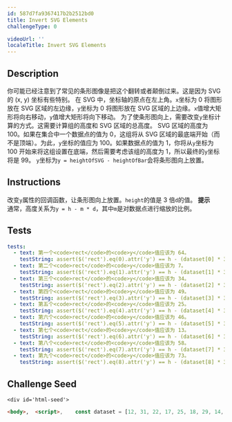 ```yaml
---
id: 587d7fa9367417b2b2512bd0
title: Invert SVG Elements
challengeType: 0

videoUrl: ''
localeTitle: Invert SVG Elements
---
```


## Description
<section id='description'>
你可能已经注意到了常见的条形图像是把这个翻转或者颠倒过来。这是因为 SVG 的 (x, y) 坐标有些特别。
在 SVG 中，坐标轴的原点在左上角。<code>x</code>坐标为 0 将图形放在 SVG 区域的左边缘，<code>y</code>坐标为 0 将图形放在 SVG 区域的上边缘。<code>x</code>值增大矩形将向右移动，<code>y</code>值增大矩形将向下移动。
为了使条形图向上，需要改变<code>y</code>坐标计算的方式。这需要计算组的高度和 SVG 区域的总高度。
SVG 区域的高度为 100。如果在集合中一个数据点的值为 0，这组将从 SVG 区域的最底端开始（而不是顶端）。为此，<code>y</code>坐标的值应为 100。如果数据点的值为 1，你将从<code>y</code>坐标为 100 开始来将这组设置在底端，然后需要考虑该组的高度为 1，所以最终的<code>y</code>坐标将是 99。
<code>y</code>坐标为<code>y = heightOfSVG - heightOfBar</code>会将条形图向上放置。
</section>

## Instructions
<section id='instructions'>
改变<code>y</code>属性的回调函数，让条形图向上放置。<code>height</code>的值是 3 倍<code>d</code>的值。
<strong>提示</strong><br>通常，高度关系为<code>y = h - m * d</code>，其中<code>m</code>是对数据点进行缩放的比例。
</section>

## Tests
<section id='tests'>

```yml
tests:
  - text: 第一个<code>rect</code>的<code>y</code>值应该为 64。
    testString: assert($('rect').eq(0).attr('y') == h - (dataset[0] * 3), '第一个<code>rect</code>的<code>y</code>值应该为 64。');
  - text: 第二个<code>rect</code>的<code>y</code>值应该为 7。
    testString: assert($('rect').eq(1).attr('y') == h - (dataset[1] * 3), '第二个<code>rect</code>的<code>y</code>值应该为 7。');
  - text: 第三个<code>rect</code>的<code>y</code>值应该为 34。
    testString: assert($('rect').eq(2).attr('y') == h - (dataset[2] * 3), '第三个<code>rect</code>的<code>y</code>值应该为 34。');
  - text: 第四个<code>rect</code>的<code>y</code>值应该为 49。
    testString: assert($('rect').eq(3).attr('y') == h - (dataset[3] * 3), '第四个<code>rect</code>的<code>y</code>值应该为 49。');
  - text: 第五个<code>rect</code>的<code>y</code>值应该为 25。
    testString: assert($('rect').eq(4).attr('y') == h - (dataset[4] * 3), '第五个<code>rect</code>的<code>y</code>值应该为 25。');
  - text: 第六个<code>rect</code>的<code>y</code>值应该为 46。
    testString: assert($('rect').eq(5).attr('y') == h - (dataset[5] * 3), '第六个<code>rect</code>的<code>y</code>值应该为 46。');
  - text: 第七个<code>rect</code>的<code>y</code>值应该为 13。
    testString: assert($('rect').eq(6).attr('y') == h - (dataset[6] * 3), '第七个<code>rect</code>的<code>y</code>值应该为 13。');
  - text: 第八个<code>rect</code>的<code>y</code>值应该为 58。
    testString: assert($('rect').eq(7).attr('y') == h - (dataset[7] * 3), '第八个<code>rect</code>的<code>y</code>值应该为 58。');
  - text: 第九个<code>rect</code>的<code>y</code>值应该为 73。
    testString: assert($('rect').eq(8).attr('y') == h - (dataset[8] * 3), '第九个<code>rect</code>的<code>y</code>值应该为 73。');

```

</section>

## Challenge Seed
<section id='challengeSeed'>

    <div id='html-seed'>
```html
<body>,  <script>,    const dataset = [12, 31, 22, 17, 25, 18, 29, 14, 9];,    ,    const w = 500;,    const h = 100;,    ,    const svg = d3.select("body"),                  .append("svg"),                  .attr("width", w),                  .attr("height", h);,    ,    svg.selectAll("rect"),       .data(dataset),       .enter(),       .append("rect"),       .attr("x", (d, i) => i * 30),       .attr("y", (d, i) => {,         // 在下面添加你的代码,         ,         ,         ,         // 在上面添加你的代码,       }),       .attr("width", 25),       .attr("height", (d, i) => 3 * d);,  </script>,</body>
```





</div>





</section>

              